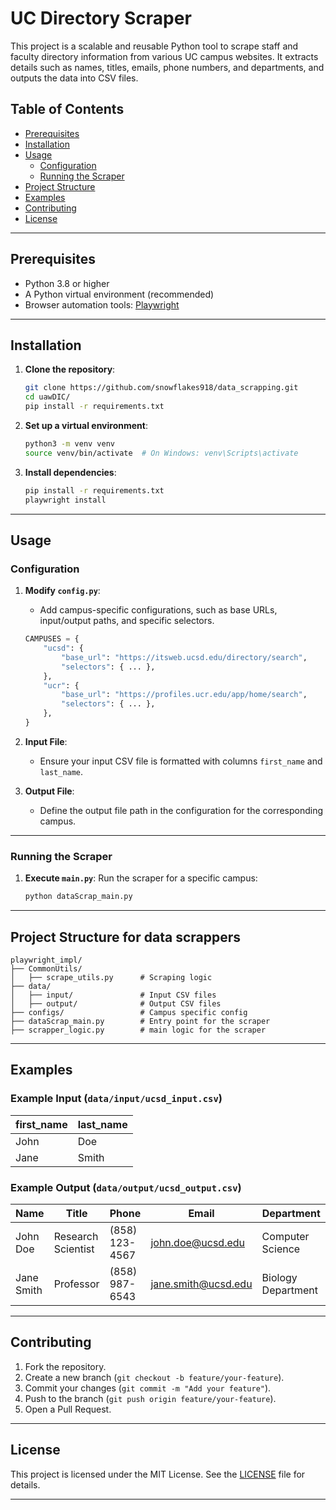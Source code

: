 # UC Directory Scraper

This project is a scalable and reusable Python tool to scrape staff and faculty directory information from various UC campus websites. It extracts details such as names, titles, emails, phone numbers, and departments, and outputs the data into CSV files.

## Table of Contents

- [Prerequisites](#prerequisites)
- [Installation](#installation)
- [Usage](#usage)
  - [Configuration](#configuration)
  - [Running the Scraper](#running-the-scraper)
- [Project Structure](#project-structure)
- [Examples](#examples)
- [Contributing](#contributing)
- [License](#license)

---

## Prerequisites

- Python 3.8 or higher
- A Python virtual environment (recommended)
- Browser automation tools: [Playwright](https://playwright.dev/)

---

## Installation

1. **Clone the repository**:
   ```bash
   git clone https://github.com/snowflakes918/data_scrapping.git
   cd uawDIC/
   pip install -r requirements.txt

2. **Set up a virtual environment**:
   ```bash
   python3 -m venv venv
   source venv/bin/activate  # On Windows: venv\Scripts\activate
   ```

3. **Install dependencies**:
   ```bash
   pip install -r requirements.txt
   playwright install
   ```

---

## Usage

### Configuration

1. **Modify `config.py`**:
   - Add campus-specific configurations, such as base URLs, input/output paths, and specific selectors.

   ```python
   CAMPUSES = {
       "ucsd": {
           "base_url": "https://itsweb.ucsd.edu/directory/search",
           "selectors": { ... },
       },
       "ucr": {
           "base_url": "https://profiles.ucr.edu/app/home/search",
           "selectors": { ... },
       },
   }
   ```

2. **Input File**:
   - Ensure your input CSV file is formatted with columns `first_name` and `last_name`.

3. **Output File**:
   - Define the output file path in the configuration for the corresponding campus.

---

### Running the Scraper

1. **Execute `main.py`**:
   Run the scraper for a specific campus:
   ```bash
   python dataScrap_main.py
   ```

---

## Project Structure for data scrappers

```
playwright_impl/
├── CommonUtils/
│   ├── scrape_utils.py      # Scraping logic
├── data/
│   ├── input/               # Input CSV files
│   ├── output/              # Output CSV files
├── configs/                 # Campus specific config
├── dataScrap_main.py        # Entry point for the scraper
├── scrapper_logic.py        # main logic for the scraper

```

---

## Examples

### Example Input (`data/input/ucsd_input.csv`)

| first_name | last_name  |
|------------|------------|
| John       | Doe        |
| Jane       | Smith      |

### Example Output (`data/output/ucsd_output.csv`)

| Name         | Title                 | Phone        | Email                  | Department          |
|--------------|-----------------------|--------------|------------------------|---------------------|
| John Doe     | Research Scientist    | (858) 123-4567 | john.doe@ucsd.edu      | Computer Science    |
| Jane Smith   | Professor             | (858) 987-6543 | jane.smith@ucsd.edu    | Biology Department  |

---

## Contributing

1. Fork the repository.
2. Create a new branch (`git checkout -b feature/your-feature`).
3. Commit your changes (`git commit -m "Add your feature"`).
4. Push to the branch (`git push origin feature/your-feature`).
5. Open a Pull Request.

---

## License

This project is licensed under the MIT License. See the [LICENSE](LICENSE) file for details.

---
